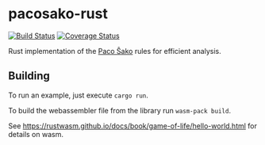 # pacosako-rust

[![Build Status](https://travis-ci.org/roSievers/pacosako-rust.svg?branch=master)](https://travis-ci.org/roSievers/pacosako-rust)
[![Coverage Status](https://coveralls.io/repos/github/roSievers/pacosako-rust/badge.svg?branch=master)](https://coveralls.io/github/roSievers/pacosako-rust?branch=master)

Rust implementation of the [Paco Ŝako](https://pacosako.com/) rules for efficient analysis.

## Building

To run an example, just execute `cargo run`.

To build the webassembler file from the library run `wasm-pack build`.

See https://rustwasm.github.io/docs/book/game-of-life/hello-world.html for details on wasm.